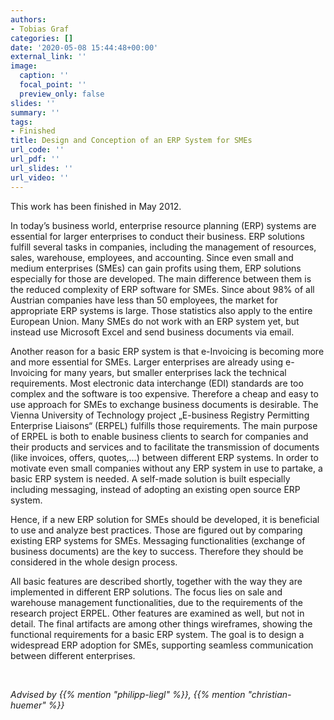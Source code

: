 ```yaml
---
authors:
- Tobias Graf
categories: []
date: '2020-05-08 15:44:48+00:00'
external_link: ''
image:
  caption: ''
  focal_point: ''
  preview_only: false
slides: ''
summary: ''
tags:
- Finished
title: Design and Conception of an ERP System for SMEs
url_code: ''
url_pdf: ''
url_slides: ''
url_video: ''
---
```


This work has been finished in May 2012.

In today’s business world, enterprise resource planning (ERP) systems are essential for larger enterprises to conduct their business. ERP solutions fulfill several tasks in companies, including the management of resources, sales, warehouse, employees, and accounting. Since even small and medium enterprises (SMEs) can gain profits using them, ERP solutions especially for those are developed. The main difference between them is the reduced complexity of ERP software for SMEs. Since about 98% of all Austrian companies have less than 50 employees, the market for appropriate ERP systems is large. Those statistics also apply to the entire European Union. Many SMEs do not work with an ERP system yet, but instead use Microsoft Excel and send business documents via email.

Another reason for a basic ERP system is that e-Invoicing is becoming more and more essential for SMEs. Larger enterprises are already using e-Invoicing for many years, but smaller enterprises lack the technical requirements. Most electronic data interchange (EDI) standards are too complex and the software is too expensive. Therefore a cheap and easy to use approach for SMEs to exchange business documents is desirable. The Vienna University of Technology project „E-business Registry Permitting Enterprise Liaisons“ (ERPEL) fulfills those requirements. The main purpose of ERPEL is both to enable business clients to search for companies and their products and services and to facilitate the transmission of documents (like invoices, offers, quotes,…) between different ERP systems. In order to motivate even small companies without any ERP system in use to partake, a basic ERP system is needed. A self-made solution is built especially including messaging, instead of adopting an existing open source ERP system.

Hence, if a new ERP solution for SMEs should be developed, it is beneficial to use and analyze best practices. Those are figured out by comparing existing ERP systems for SMEs. Messaging functionalities (exchange of business documents) are the key to success. Therefore they should be considered in the whole design process.

All basic features are described shortly, together with the way they are implemented in different ERP solutions. The focus lies on sale and warehouse management functionalities, due to the requirements of the research project ERPEL. Other features are examined as well, but not in detail. The final artifacts are among other things wireframes, showing the functional requirements for a basic ERP system. The goal is to design a widespread ERP adoption for SMEs, supporting seamless communication between different enterprises.

&nbsp;

*Advised by {{% mention "philipp-liegl" %}}, {{% mention "christian-huemer" %}}*
